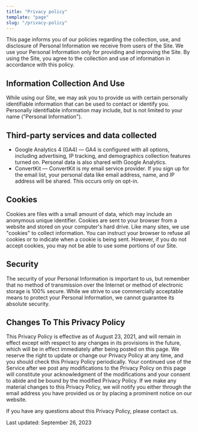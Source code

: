 ```yaml
---
title: "Privacy policy"
template: "page"
slug: "/privacy-policy"
---
```


This page informs you of our policies regarding the collection, use, and disclosure of Personal Information we receive from users of the Site. We use your Personal Information only for providing and improving the Site. By using the Site, you agree to the collection and use of information in accordance with this policy.

## Information Collection And Use
While using our Site, we may ask you to provide us with certain personally identifiable information that can be used to contact or identify you. Personally identifiable information may include, but is not limited to your name ("Personal Information").

## Third-party services and data collected
- Google Analytics 4 (GA4) — GA4 is configured with all options, including advertising, IP tracking, and demographics collection features turned on. Personal data is also shared with Google Analytics.
- ConvertKit — ConvertKit is my email service provider. If you sign up for the email list, your personal data like email address, name, and IP address will be shared. This occurs only on opt-in.

## Cookies
Cookies are files with a small amount of data, which may include an anonymous unique identifier. Cookies are sent to your browser from a website and stored on your computer's hard drive. Like many sites, we use "cookies" to collect information. You can instruct your browser to refuse all cookies or to indicate when a cookie is being sent. However, if you do not accept cookies, you may not be able to use some portions of our Site.

## Security
The security of your Personal Information is important to us, but remember that no method of transmission over the Internet or method of electronic storage is 100% secure. While we strive to use commercially acceptable means to protect your Personal Information, we cannot guarantee its absolute security.

## Changes To This Privacy Policy
This Privacy Policy is effective as of August 23, 2021, and will remain in effect except with respect to any changes in its provisions in the future, which will be in effect immediately after being posted on this page. We reserve the right to update or change our Privacy Policy at any time, and you should check this Privacy Policy periodically. Your continued use of the Service after we post any modifications to the Privacy Policy on this page will constitute your acknowledgment of the modifications and your consent to abide and be bound by the modified Privacy Policy. If we make any material changes to this Privacy Policy, we will notify you either through the email address you have provided us or by placing a prominent notice on our website.

If you have any questions about this Privacy Policy, please contact us.

Last updated: September 26, 2023
